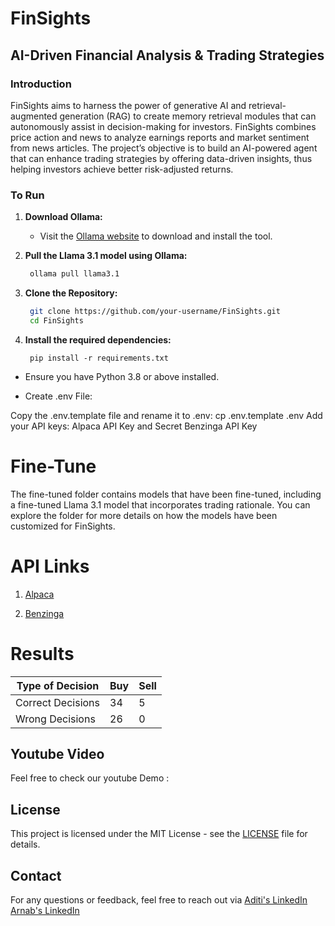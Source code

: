 # FinSights
## AI-Driven Financial Analysis & Trading Strategies

### Introduction
FinSights aims to harness the power of generative AI and retrieval-augmented generation (RAG) to create memory retrieval modules that can autonomously assist in decision-making for investors. FinSights combines price action and news to analyze earnings reports and market sentiment from news articles. The project’s objective is to build an AI-powered agent that can enhance trading strategies by offering data-driven insights, thus helping investors achieve better risk-adjusted returns.

### To Run

1. **Download Ollama:**
   - Visit the [Ollama website](https://ollama.com) to download and install the tool.
     
2. **Pull the Llama 3.1 model using Ollama:**
   ```bash
    ollama pull llama3.1
   ```
3. **Clone the Repository:**
   ```bash
    git clone https://github.com/your-username/FinSights.git
    cd FinSights
   ```
4. **Install the required dependencies:**
   ```
    pip install -r requirements.txt
   ```
* Ensure you have Python 3.8 or above installed.

* Create .env File:

Copy the .env.template file and rename it to .env:
cp .env.template .env
Add your API keys:
Alpaca API Key and Secret
Benzinga API Key

# Fine-Tune
The fine-tuned folder contains models that have been fine-tuned, including a fine-tuned Llama 3.1 model that incorporates trading rationale. You can explore the folder for more details on how the models have been customized for FinSights.

# API Links
1. [Alpaca](https://alpaca.markets/)

2. [Benzinga](https://www.benzinga.com/apis/)


# Results

| Type of Decision  | Buy | Sell |
|------------------ |-----|------|
| Correct Decisions | 34  | 5    |
| Wrong Decisions   | 26  | 0    |

## Youtube Video
Feel free to check our youtube Demo : 

## License
This project is licensed under the MIT License - see the [LICENSE](LICENSE) file for details.

## Contact
For any questions or feedback, feel free to reach out via [Aditi's LinkedIn](https://www.linkedin.com/in/yaditi/) [Arnab's LinkedIn](https://www.linkedin.com/in/arnab-chakraborty13/)
